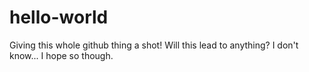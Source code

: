 # hello-world
Giving this whole github thing a shot!
Will this lead to anything? I don't know... I hope so though.
